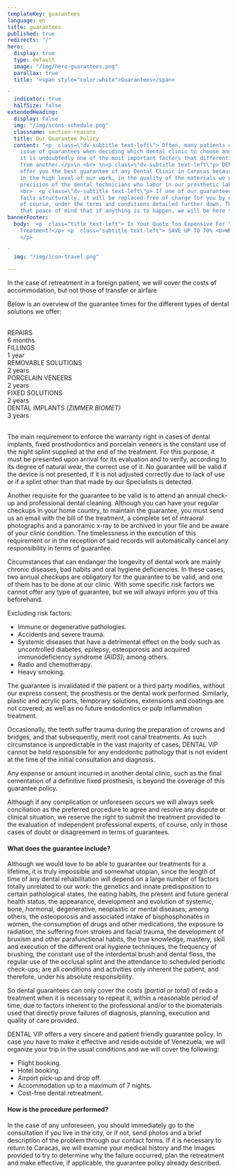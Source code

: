 ```yaml
---
templateKey: guarantees
language: en
title: guarantees
published: true
redirects: "/"
hero:
  display: true
  type: default
  image: "/img/hero-guarantees.png"
  parallax: true
  title: '<span style="color:white">Guarantees</span>

'
  indicator: true
  halfSize: false
extendedHeading:
  display: false
  img: "/img/icons-schedule.png"
  classname: section-reasons
  title: Our Guarantee Policy
  content: "<p  class=\"dv-subtitle text-left\"> Often, many patients overlook the
    issue of guarantees when deciding which dental clinic to choose and, at our discretion;
    it is undoubtedly one of the most important factors that differentiates one center
    from another.</p>\n <br> \n<p class=\"dv-subtitle text-left\"p> DENTAL VIP can
    offer you the best guarantee of any Dental Clinic in Caracas because we trust
    in the high level of our work, in the quality of the materials we use and in the
    precision of the dental technicians who labor in our prosthetic laboratory.</p>
    <br>  <p class=\"dv-subtitle text-left\"p> If one of our guaranteed treatments
    fails structurally, it will be replaced free of charge for you by our Dentists,
    of course, under the terms and conditions detailed further down. This gives you
    that peace of mind that if anything is to happen, we will be here to solve it!</p>\n"
bannerFooter:
  body: '<p  class="title text-left"> Is Your Quote Too Expensive For Your Dental
    Treatment?</p> <p  class="subtitle text-left"> SAVE UP TO 70% <b>WE CAN HELP YOU!</b>
    </p>

'
  img: "/img/icon-travel.png"

---
```

<div class="green message"> In the case of retreatment in a foreign patient, we will cover the costs of accommodation, but not those of transfer or airfare </div> <p> Below is an overview of the guarantee times for the different types of dental solutions we offer: </p> <br> <div class="percentaje"> <div class="progress-bar"> <span class="progress-bar-fill" style="width: 17%;"></span> </div> <div class="title">REPAIRS</div> <div class="time">6 months</div> </div> <div class="percentaje"> <div class="progress-bar"> <span class="progress-bar-fill" style="width: 34%;"></span> </div> <div class="title">FILLINGS</div> <div class="time">1 year</div> </div> <div class="percentaje"> <div class="progress-bar"> <span class="progress-bar-fill" style="width: 68%;"></span> </div> <div class="title">REMOVABLE SOLUTIONS</div> <div class="time">2 years</div> </div> <div class="percentaje"> <div class="progress-bar"> <span class="progress-bar-fill" style="width: 68%;"></span> </div> <div class="title">PORCELAIN VENEERS</div> <div class="time">2 years</div> </div> <div class="percentaje"> <div class="progress-bar"> <span class="progress-bar-fill" style="width: 68%;"></span> </div> <div class="title">FIXED SOLUTIONS</div> <div class="time">2 years</div> </div> <div class="percentaje"> <div class="progress-bar"> <span class="progress-bar-fill" style="width: 100%;"></span> </div> <div class="title">DENTAL IMPLANTS <i>(ZIMMER BIOMET)</i></div> <div class="time">3 years</div> </div> <br> <p> The main requirement to enforce the warranty right in cases of dental implants, fixed prosthodontics and porcelain veneers is the constant use of the night splint supplied at the end of the treatment. For this purpose, it must be presented upon arrival for its evaluation and to verify, according to its degree of natural wear, the correct use of it. No guarantee will be valid if the device is not presented, if it is not adjusted correctly due to lack of use or if a splint other than that made by our Specialists is detected. </p> <p> Another requisite for the guarantee to be valid is to attend an annual check-up and professional dental cleaning. Although you can have your regular checkups in your home country, to maintain the guarantee, you must send us an email with the bill of the treatment, a complete set of intraoral photographs and a panoramic x-ray to be archived in your file and be aware of your clinic condition. The timelessness in the execution of this requirement or in the reception of said records will automatically cancel any responsibility in terms of guarantee. </p> <p> Circumstances that can endanger the longevity of dental work are mainly chronic diseases, bad habits and oral hygiene deficiencies. In these cases, two annual checkups are obligatory for the guarantee to be valid, and one of them has to be done at our clinic. With some specific risk factors we cannot offer any type of guarantee, but we will always inform you of this beforehand. </p> <div class="message red"> Excluding risk factors: <ul> <li>Immune or degenerative pathologies.</li> <li>Accidents and severe trauma.</li> <li>Systemic diseases that have a detrimental effect on the body such as uncontrolled diabetes, epilepsy, osteoporosis and acquired immunodeficiency syndrome <i>(AIDS)</i>; among others.</li> <li>Radio and chemotherapy.</li> <li>Heavy smoking.</li> </ul> </div> <p> The guarantee is invalidated if the patient or a third party modifies, without our express consent, the prosthesis or the dental work performed. Similarly, plastic and acrylic parts, temporary solutions, extensions and coatings are not covered; as well as no future endodontics or pulp inflammation treatment. </p> <p> Occasionally, the teeth suffer trauma during the preparation of crowns and bridges, and that subsequently, merit root canal treatments. As such circumstance is unpredictable in the vast majority of cases, DENTAL VIP cannot be held responsible for any endodontic pathology that is not evident at the time of the initial consultation and diagnosis. </p> <p> Any expense or amount incurred in another dental clinic, such as the final cementation of a definitive fixed prosthesis, is beyond the coverage of this guarantee policy. </p> <p> Although if any complication or unforeseen occurs we will always seek conciliation as the preferred procedure to agree and resolve any dispute or clinical situation, we reserve the right to submit the treatment provided to the evaluation of independent professional experts, of course, only in those cases of doubt or disagreement in terms of guarantees. </p> <h4> What does the guarantee include? </h4> <p> Although we would love to be able to guarantee our treatments for a lifetime, it is truly impossible and somewhat utopian, since the length of time of any dental rehabilitation will depend on a large number of factors totally unrelated to our work: the genetics and innate predisposition to certain pathological states, the eating habits, the present and future general health status, the appearance, development and evolution of systemic, bone, hormonal, degenerative, neoplastic or mental diseases; among others, the osteoporosis and associated intake of bisphosphonates in women, the consumption of drugs and other medications, the exposure to radiation, the suffering from strokes and facial trauma, the development of bruxism and other parafunctional habits, the true knowledge, mastery, skill and execution of the different oral hygiene techniques, the frequency of brushing, the constant use of the interdental brush and dental floss, the regular use of the occlusal splint and the attendance to scheduled periodic check-ups; are all conditions and activities only inherent the patient, and therefore, under his absolute responsibility. </p> <p> So dental guarantees can only cover the costs <i>(partial or total)</i> of redo a treatment when it is necessary to repeat it, within a reasonable period of time, due to factors inherent to the professional and/or to the biomaterials used that directly prove failures of diagnosis, planning, execution and quality of care provided. </p> <p> DENTAL VIP offers a very sincere and patient friendly guarantee policy. In case you have to make it effective and reside outside of Venezuela, we will organize your trip in the usual conditions and we will cover the following: </p> <ul class="check-list"> <li> <i class="icon-check circle"></i> Flight booking. </li> <li> <i class="icon-check circle"></i> Hotel booking. </li> <li> <i class="icon-check circle"></i> Airport pick-up and drop off. </li> <li> <i class="icon-check circle"></i> Accommodation up to a maximum of 7 nights. </li> <li> <i class="icon-check circle"></i> Cost-free dental retreatment. </li> </ul> <h4> How is the procedure performed? </h4> <p> In the case of any unforeseen, you should immediately go to the consultation if you live in the city, or if not, send photos and a brief description of the problem through our contact forms. If it is necessary to return to Caracas, we will examine your medical history and the images provided to try to determine why the failure occurred, plan the retreatment and make effective, if applicable, the guarantee policy already described. </p>